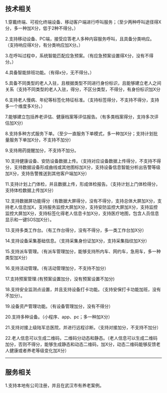 
## 技术相关

1.穿戴终端、可视化终端设备、移动客户端进行呼叫服务；（至少两种呼叫途径得X分，多一种加X分，低于2种不得分。）

2.支持移动设备、PC端，接受应答老人多种内容服务呼叫，且具备分类响应。 （支持响应得X分，有分类响应加X分。）

3.在呼叫过程中，系统智能匹配应急预案。（有应急预案设置得X分，没有不得分。）

4.具备智能排班功能。（有得x分，无不得分。）

5.具备不同类型的老人入驻，且根据类型不同进行身份标识，且能够建立老人之间关系（支持不同类型的老人入驻，得分，不区分类型，不得分，有身份标识加X分

6.支持老人慢病、年纪等标签化特征标准。（支持标签得分，不支持不得分，支持多一个维度多X分。）

7.能够建立包括养老评估、健康档案等评估报告。（有多类档案得分，支持多次评估加X分）

8.支持多种方式服务下单。（至少一直服务下单模式，多一种加X分；支持计划批量服务下单加X分，不支持不加分）

9.支持用药提醒加分，不支持不加分。

10.支持健康设备、安防设备数据上传。（支持对应设备数据上传得分，不支持不得分，支持数据设备形成曲线或其他图标加X分，支持设备信息智能分析出告警等级加X分，支持告警推送到其他客户端加X分）

11.支持计划上门体检，并且数据上传，形成体检报告。（支持计划上门体检得分，支持体检数据上传加X分）

12.支持数据屏功能得分（有数据大屏得分，没有不得分，支持总体大屏加X分，支持老人信息加X，支持服务监控大屏加X分，支持安防监控大屏加X分，支持监控监控大屏加X分，支持标签化得老人信息卡加X分，支持医疗地图，包含人员信息显示和一键SOS加X分）。

13.支持多类工作台。（有工作台得分，没有不得分，多一类工作台加X分）

14.支持设备采集基础信息。（支持采集身份证加X分，支持采集指纹加X分）

15.支持派车管理。（有派车管理加分，能够支持所内车、网约车，急用车，多一种类型加X分）

16.支持活动管理。（有活动管理加分，不支持不加分）

17.支持预案管理.(有预案设置加分，没有预案设置不加分)

18.支持安全监测点设置，并且支持设备打卡功能。（支持安保打卡功能加班，没有不加分）。

19.设备资产管理功能。（有设备管理加分，没有不得分）

20.支持多种设备。（小程序、app、pc；多一种加X分）

21.支持对接上级陆军总医院，并进行远程诊断。（支持对接加分，不支持不加分）

22.老人信息可以生成二维码，二维码分动态和静态。（老人信息可以生成二维码加分，否则不得分，能够生成静态和动态二维码，加X分，动态二维码能够反馈老人健康或者养老等级变化加X分）

---------------------------------------------------------------
## 服务相关

1.支持本地有公司注册，并且在武汉市有养老案例。
